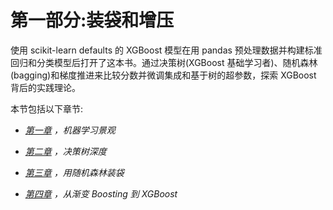 <title>B15551_Section1_Final_NM_ePUB</title>

# 第一部分:装袋和增压

使用 scikit-learn defaults 的 XGBoost 模型在用 pandas 预处理数据并构建标准回归和分类模型后打开了这本书。通过决策树(XGBoost 基础学习者)、随机森林(bagging)和梯度推进来比较分数并微调集成和基于树的超参数，探索 XGBoost 背后的实践理论。

本节包括以下章节:

*   [*第一章*](B15551_01_Final_NM_ePUB.xhtml#_idTextAnchor022) *，机器学习景观*

*   [*第二章*](B15551_02_Final_NM_ePUB.xhtml#_idTextAnchor047) *，决策树深度*

*   [*第三章*](B15551_03_Final_NM_ePUB.xhtml#_idTextAnchor070) *，用随机森林装袋*

*   [*第四章*](B15551_04_Final_NM_ePUB.xhtml#_idTextAnchor093) *，从渐变 Boosting 到 XGBoost*